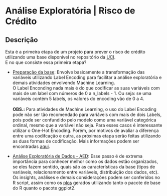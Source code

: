# Análise Exploratória | Risco de Crédito

## Descrição

Esta é a primeira etapa de um projeto para prever o risco de crédito utilizando uma base disponível no repositório da [UCI](https://archive.ics.uci.edu/ml/datasets/Statlog+%28German+Credit+Data%29). <br>
E no que consiste essa primeira etapa?
- [Preparação da base](https://github.com/avmachado/AED_CreditRisk/blob/main/CreditRisk_preparacao.R): Envolve basicamente a transformação das variáveis utilizando Label Encoding para facilitar a análise exploratória e demais atividades envolvendo Machine Learning.<br>
O Label Enconding nada mais é do que codificar as suas variáveis com mais de um label com números de 0 a n_labels - 1. Ou seja: se uma variáveis contém 5 labels, os  valores do encoding vão de 0 a 4. <br><br>
<b>OBS.:</b> Para atividades de Machine Learning, o uso do Label Encoding pode não ser tão recomendado para variáveis com mais de dois Labels, pois pode ser confundido pelo modelo como uma variável categórica ordinal, mesmo que a variável não seja. Para esses casos é interessante utilizar o One-Hot Encoding. Porém, por motivos de avaliar a diferença entre uma codifcação e outra, as próximas etapa serão feitas utilizando as duas formas de codificação. Mais informações podem ser encontradas [aqui](https://vitalflux.com/when-use-labelencoder-python-example/).

- [Análise Exploratória de Dados - AED](https://github.com/avmachado/AED_CreditRisk/blob/main/CreditRisk_AED.R): Esse passo é de extrema importância para conhecer melhor como os dados estão organizados, se eles fazem sentido, quais são as características da base (tipos de variáveis, relacionamento entre variáveis, distribuição dos dados, etc). Os insights, análises e demais considerações podem ser conferidos no R script, assim como os [plos](https://github.com/avmachado/AED_CreditRisk/tree/main/plots) gerados utilizando tanto o pacote de base do R quanto o pacote ggplot2.

